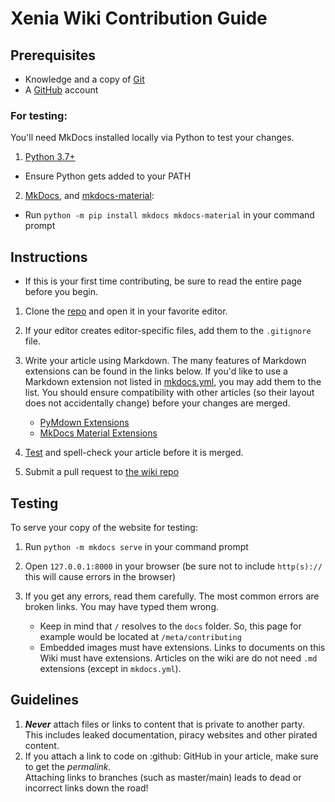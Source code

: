 # Xenia Wiki Contribution Guide

<!--- TODO(halotroop2288) --->

## Prerequisites

- Knowledge and a copy of [Git](http://git-scm.com/)
- A [GitHub](https://github.com) account

### For testing:

You'll need MkDocs installed locally via Python to test your changes.
1. [Python 3.7+](https://www.python.org/downloads/)
  - Ensure Python gets added to your PATH

2. [MkDocs](https://www.mkdocs.org/), and [mkdocs-material](https://squidfunk.github.io/mkdocs-material/):
  - Run `python -m pip install mkdocs mkdocs-material` in your command prompt

## Instructions

-  If this is your first time contributing, be sure to read the entire page before you begin.

1.  Clone the [repo](https://github.com/xenia-project/wiki) and open it in your favorite editor.

2.  If your editor creates editor-specific files, add them to the `.gitignore` file.

3.  Write your article using Markdown. The many features of Markdown extensions can be found in the links below.
	If you'd like to use a Markdown extension not listed in [mkdocs.yml](https://github.com/xenia-project/wiki/blob/main/mkdocs.yml),
	you may add them to the list. You should ensure compatibility with other articles (so their layout does not
	accidentally change) before your changes are merged.
	- [PyMdown Extensions](https://facelessuser.github.io/pymdown-extensions/extensions/arithmatex/)
	- [MkDocs Material Extensions](https://squidfunk.github.io/mkdocs-material/setup/extensions/python-markdown-extensions)

4.	[Test](#testing) and spell-check your article before it is merged.

5.  Submit a pull request to [the wiki repo](https://github.com/xenia-project/wiki/compare)

## Testing

To serve your copy of the website for testing:
1. Run `python -m mkdocs serve` in your command prompt

2. Open `127.0.0.1:8000` in your browser
   (be sure not to include `http(s)://` this will cause errors in the browser)

3. If you get any errors, read them carefully. The most common errors are broken links. You may have typed them wrong.
   - Keep in mind that `/` resolves to the `docs` folder. So, this page for example would be located at `/meta/contributing`
   - Embedded images must have extensions.
     Links to documents on this Wiki must have extensions.
     Articles on the wiki are do not need `.md` extensions (except in `mkdocs.yml`).

## Guidelines

1.	***Never*** attach files or links to content that is private to another party.<br/>
	This includes leaked documentation, piracy websites and other pirated content.
2.	If you attach a link to code on :github: GitHub in your article, make sure to get the *permalink.*<br/>
	Attaching links to branches (such as master/main) leads to dead or incorrect links down the road!
